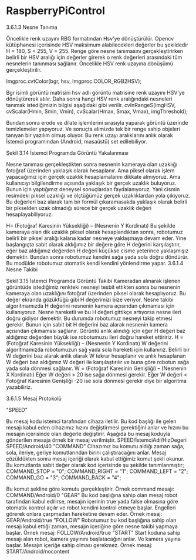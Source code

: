 # RaspberryPiControl

3.6.1.3 Nesne Tanıma

Öncelikle renk uzayını RBG formatından Hsv’ye dönüştürülür. Opencv kütüphanesi içerisinde HSV maksimum alabilecekleri değerler bu şekildedir H = 180, S = 255, V = 255. 
Renge göre nesne tanımasını gerçekleştirirken belirli bir HSV aralığı için değerler girerek o renk değerleri arasındaki tüm nesnelerin tanınması sağlanır.
Öncelikle HSV renk uzayına dönüşümü gerçekleştirilir.

Imgproc.cvtColor(bgr, hsv, Imgproc.COLOR_RGB2HSV);

Bgr isimli görüntü matrisini hsv adlı görüntü matrisine renk uzayını HSV’ye dönüştürerek atılır.
Daha sonra hangi HSV renk aralığındaki nesneleri tanımak istediğimizin bilgisi aşağıdaki gibi verilir.
cvInRangeS(imgHSV, cvScalar(Hmin, Smin, Vmin), cvScalar(Hmax, Smax, Vmax), imgThreshold);

Bundan sonra erode ve dilate işlemlerini sırasıyla yaparak görüntü üzerinde temizlemeler yapıyoruz. Ve sonuçta elimizde tek bir renge sahip objeleri tanıyan bir yazılım olmuş oluyor.
Bu renk uzayı aralıklarını anlık olarak İstemci programından (Android, masaüstü) set edilebiliyor. 
 
Şekil 3.14 İstemci Programda Görüntü Yakalanması

Nesne tanıması gerçekleştikten sonra nesnenin kameraya olan uzaklığı fotoğraf üzerinden yaklaşık olarak hesaplanır. Ama piksel olarak işlem yapacağımız için gerçek uzaklık hesaplamalarını dikkate almıyoruz.  Ama kullanıcıyı bilgilendirme açısında yaklaşık bir gerçek uzaklık buluyoruz. Bunun için yaptığımız deneysel sonuçlardan faydalanıyoruz. Yani cismin resimdeki piksel uzaklığı ve ölçtüğümüz gerçek uzaklıklardan yola çıkıyoruz. Bu değerleri baz alarak tam bir formül çıkaramasakda yaklaşık olarak belirli bir pikselden uzak olmadığı sürece bir gerçek uzaklık değeri hesaplayabiliyoruz.


H= (Fotoğraf Karesinin Yüksekliği) – (Nesnenin Y Kordinatı)
Bu şekilde kameraya olan dik uzaklık piksel olarak hesaplandıktan sonra, robotumuz belirli bir piksel aralığı kalana kadar nesneye yaklaşmaya devam eder. Yine başlangıçta sabit olarak aldığımız bir değere göre H değerini karşılaştırır, eğer baz aldığımız değerden H değeri küçükse cisme yeterince yaklaşmışız demektir. Bundan sonra robotumuz kendini sağa yada sola doğru döndürür. Bu modülde robotumuz otomatik kendi kendini yönlendirme yapar. 
3.6.1.4 Nesne Takibi

 
Şekil 3.15 İstemci Programda Görüntü Takibi
Kameradan alınarak işlenen görüntüde istediğimiz renkteki nesneyi tesbit ettikten sonra bu nesnenin kameraya olan uzaklığını fotoğraf üzerinden piksel olarak hesaplıyoruz. Bu değer ekranda gözüktüğü gibi H değerimizi bize veriyor. Nesne takibi algoritmamızda H değerini nesnenin kamera açısından çıkmaması için kullanıyoruz. Nesne hareketli ve bu H değeri gittikçe artıyorsa nesne ileri doğru gidiyor demektir. Bu durumda robotumuz nesneyi takip etmesi gerekir. Bunun için sabit bit H değerini baz alarak nesnenin kamera açısından çıkmaması sağlanır. Görüntü anlık alındığı için eğer H değeri baz aldığımız değerden büyük ise robotumuzu ileri doğru hareket ettiririz.
H  = (Fotoğraf Karesinin Yüksekliği) – (Nesnenin Y Kordinatı)
W değerini algoritmamızda robotumuzun sağ yada sola hareketi için kullanırız. Belirli bir W değerini baz alarak anlık olarak W tekrar hesaplanır ve anlık hesaplanan W değeri baz aldığımız W değeri ile karşılaştırılır ve buna göre robotun sağa yada sola dönmesi sağlanır.
W = (Fotoğraf Karesinin Genişliği) – (Nesnenin X Kordinatı)
Eğer W değeri > 20 ise sağa dönmesi gerekir.
Eğer W değeri < Fotoğraf Karesinin Genişliği -20 ise sola dönmesi gerekir diye bir algoritma yazabiliriz.

3.6.1.5  Mesaj Protokolü

"SPEED"

Bu mesaj kodu istemci tarafından cihaza iletilir. Bu kod başlığı ile gelen mesajı kabul eden cihazımız hızını değiştirmesi gerektiğini anlar ve hızını bu mesajın içerisinde olan değerle değiştirir. Aşağıda bu mesaj koduyla gönderilen mesaja örnek bir mesaj verilmiştir.
SPEED/İstemciAdi/HızDegeri
SPEED/Android/40
"COMMAND"
Cihazımız bu komutu aldığı zaman sağa, sola, ileriye, geriye komutlarından birini çalıştıracağını anlar. Mesaj çözüldükten sonra mesaj içeriği olarak kabul ettiğimiz komut şekli okunur. Bu komutlarda sabit değer olarak kod içerisinde şu şekilde tanımlanmıştır; 
COMMAND_STOP  = "0";
COMMAND_RIGHT = "1";
COMMAND_LEFT  = "2";
COMMAND_GO    = "3";
COMMAND_BACK  = "4"; 




 Bu komut şekline göre komutu gerçekleştirir. Örnek command mesajı:
COMMAND/Android/0
"GEAR"
Bu kod başlığına sahip olan mesaj robot  tarafından kabul edilirse, mesajın içerinin true yada false olmasına göre otomatik kontrol açılır ve robot kendini kontrol etmeye başlar. Engelleri görerek onlara çarpmadan hareketine devam eder. Örnek mesaj:
GEAR/Android/true
"FOLLOW"
Robotumuz bu kod başlığına sahip olan mesajı kabul ettiği zaman, mesajın içeriğine göre nesne takibi yapmaya başlar. Örnek mesaj:
FOLLOW/Android/true
"START"
Start koduna sahip mesajı alan robot, kamera yayınını başlatacağını anlar. Ve kamera yayına başlar. Mesajın içeriğe sahip olması gerekmez. Örnek mesaj:
START/Android/nocontent

